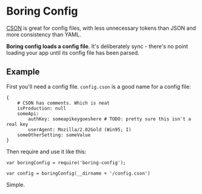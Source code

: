 # Boring Config

[CSON](https://github.com/bevry/cson) is great for config files, with less unnecessary tokens than JSON and more consistency than YAML.

**Boring config loads a config file**. It's deliberately sync - there's no point loading your app until its config file has been parsed.

## Example

First you'll need a config file. `config.cson` is a good name for a config file:

	{
		# CSON has comments. Which is neat
		isProduction: null
		someApi:
			authKey: someapikeygoeshere # TODO: pretty sure this isn't a real key
			userAgent: Mozilla/2.02Gold (Win95; I)
		someOtherSetting: someValue
	}

Then require and use it like this:

	var boringConfig = require('boring-config');

	var config = boringConfig(__dirname + '/config.cson')

Simple.